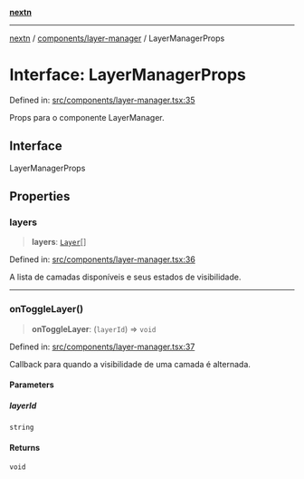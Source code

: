 [**nextn**](../../../README.md)

***

[nextn](../../../modules.md) / [components/layer-manager](../README.md) / LayerManagerProps

# Interface: LayerManagerProps

Defined in: [src/components/layer-manager.tsx:35](https://github.com/Dicommunitas/ThreeJS_Terminal_3D/blob/c2331e405b00973e4f5e87258cdaf1d7c733b058/src/components/layer-manager.tsx#L35)

Props para o componente LayerManager.

## Interface

LayerManagerProps

## Properties

### layers

> **layers**: [`Layer`](../../../lib/types/interfaces/Layer.md)[]

Defined in: [src/components/layer-manager.tsx:36](https://github.com/Dicommunitas/ThreeJS_Terminal_3D/blob/c2331e405b00973e4f5e87258cdaf1d7c733b058/src/components/layer-manager.tsx#L36)

A lista de camadas disponíveis e seus estados de visibilidade.

***

### onToggleLayer()

> **onToggleLayer**: (`layerId`) => `void`

Defined in: [src/components/layer-manager.tsx:37](https://github.com/Dicommunitas/ThreeJS_Terminal_3D/blob/c2331e405b00973e4f5e87258cdaf1d7c733b058/src/components/layer-manager.tsx#L37)

Callback para quando a visibilidade de uma camada é alternada.

#### Parameters

##### layerId

`string`

#### Returns

`void`
